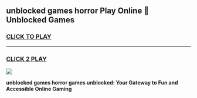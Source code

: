
## unblocked games horror Play Online 👋 Unblocked Games
<h3>
<a href="https://premium.freeplayer.one?title=unblocked_games_horror&ref=19F">CLICK TO PLAY</a></h3>
<hr>

<h3>
<a href="https://premium.freeplayer.one?title=unblocked_games_horror&ref=19F">CLICK 2 PLAY</a>
  
</h3>

<a href="https://premium.freeplayer.one?title=unblocked_games_horror&ref=19F"><img src="https://clearcache.store/games.png"></a>


**unblocked games horror games unblocked: Your Gateway to Fun and Accessible Online Gaming**
